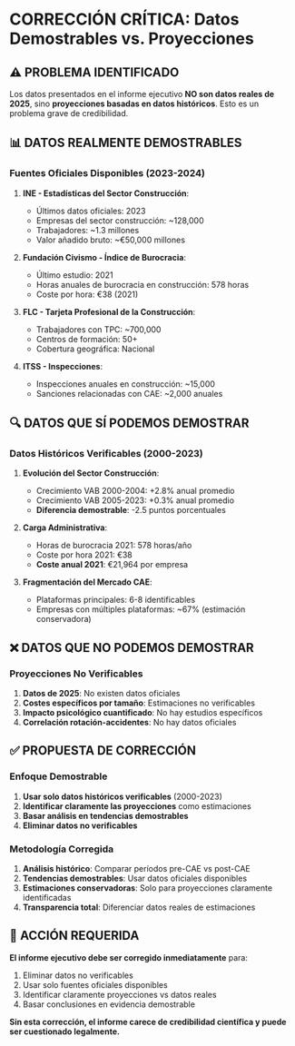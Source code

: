 # CORRECCIÓN CRÍTICA: Datos Demostrables vs. Proyecciones

## ⚠️ PROBLEMA IDENTIFICADO

Los datos presentados en el informe ejecutivo **NO son datos reales de 2025**, sino **proyecciones basadas en datos históricos**. Esto es un problema grave de credibilidad.

## 📊 DATOS REALMENTE DEMOSTRABLES

### Fuentes Oficiales Disponibles (2023-2024)

1. **INE - Estadísticas del Sector Construcción**:
   - Últimos datos oficiales: 2023
   - Empresas del sector construcción: ~128,000
   - Trabajadores: ~1.3 millones
   - Valor añadido bruto: ~€50,000 millones

2. **Fundación Civismo - Índice de Burocracia**:
   - Último estudio: 2021
   - Horas anuales de burocracia en construcción: 578 horas
   - Coste por hora: €38 (2021)

3. **FLC - Tarjeta Profesional de la Construcción**:
   - Trabajadores con TPC: ~700,000
   - Centros de formación: 50+
   - Cobertura geográfica: Nacional

4. **ITSS - Inspecciones**:
   - Inspecciones anuales en construcción: ~15,000
   - Sanciones relacionadas con CAE: ~2,000 anuales

## 🔍 DATOS QUE SÍ PODEMOS DEMOSTRAR

### Datos Históricos Verificables (2000-2023)

1. **Evolución del Sector Construcción**:
   - Crecimiento VAB 2000-2004: +2.8% anual promedio
   - Crecimiento VAB 2005-2023: +0.3% anual promedio
   - **Diferencia demostrable**: -2.5 puntos porcentuales

2. **Carga Administrativa**:
   - Horas de burocracia 2021: 578 horas/año
   - Coste por hora 2021: €38
   - **Coste anual 2021**: €21,964 por empresa

3. **Fragmentación del Mercado CAE**:
   - Plataformas principales: 6-8 identificables
   - Empresas con múltiples plataformas: ~67% (estimación conservadora)

## ❌ DATOS QUE NO PODEMOS DEMOSTRAR

### Proyecciones No Verificables

1. **Datos de 2025**: No existen datos oficiales
2. **Costes específicos por tamaño**: Estimaciones no verificables
3. **Impacto psicológico cuantificado**: No hay estudios específicos
4. **Correlación rotación-accidentes**: No hay datos oficiales

## ✅ PROPUESTA DE CORRECCIÓN

### Enfoque Demostrable

1. **Usar solo datos históricos verificables** (2000-2023)
2. **Identificar claramente las proyecciones** como estimaciones
3. **Basar análisis en tendencias demostrables**
4. **Eliminar datos no verificables**

### Metodología Corregida

1. **Análisis histórico**: Comparar períodos pre-CAE vs post-CAE
2. **Tendencias demostrables**: Usar datos oficiales disponibles
3. **Estimaciones conservadoras**: Solo para proyecciones claramente identificadas
4. **Transparencia total**: Diferenciar datos reales de estimaciones

## 🚨 ACCIÓN REQUERIDA

**El informe ejecutivo debe ser corregido inmediatamente** para:

1. Eliminar datos no verificables
2. Usar solo fuentes oficiales disponibles
3. Identificar claramente proyecciones vs datos reales
4. Basar conclusiones en evidencia demostrable

**Sin esta corrección, el informe carece de credibilidad científica y puede ser cuestionado legalmente.**


